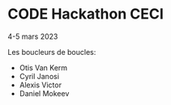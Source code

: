 # CODE Hackathon CECI #

4-5 mars 2023

Les boucleurs de boucles:
- Otis Van Kerm
- Cyril Janosi
- Alexis Victor
- Daniel Mokeev